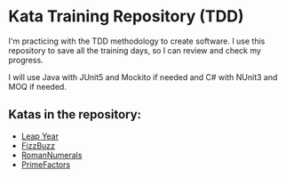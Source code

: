 # Kata Training Repository (TDD) 

I'm practicing with the TDD methodology to create software. I use this repository to save all the training days, so I can review and check my progress. 

I will use Java with JUnit5 and Mockito if needed and C# with NUnit3 and MOQ if needed.

## Katas in the repository: 

* [Leap Year](https://github.com/RamonMartinezNieto/KataTraining/tree/master/LeapYear)
*  [FizzBuzz](https://github.com/RamonMartinezNieto/KataTraining/tree/master/FizzBuzz)
*  [RomanNumerals](https://github.com/RamonMartinezNieto/KataTraining/tree/master/RomanNumbers)
*  [PrimeFactors](https://github.com/RamonMartinezNieto/KataTraining/tree/master/PrimeFactors)
